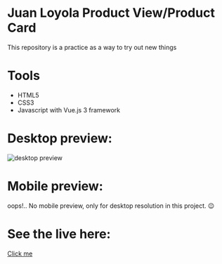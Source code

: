 # Juan Loyola Product View/Product Card
This repository is a practice as a way to try out new things

# Tools 
* HTML5
* CSS3
* Javascript with Vue.js 3 framework

# Desktop preview:

<img src="https://i.imgur.com/UwuCcDw.png" alt="desktop preview">

# Mobile preview:
oops!.. No mobile preview, only for desktop resolution in this project. 😉

# See the live here:
<a href="https://product-card-view.netlify.app" target="_blank">Click me</a>
